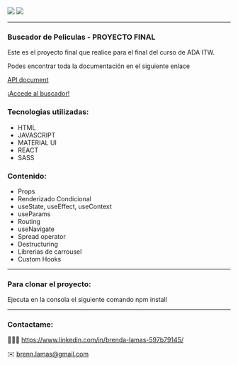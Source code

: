 <img src="https://user-images.githubusercontent.com/74736159/162553997-89bc0143-e87e-444f-a1b6-63d726861dcf.png">
<img src="https://user-images.githubusercontent.com/74736159/162554015-63f20d95-3f7b-42ba-b64c-864912ccf8e4.png">
 

---------------
### Buscador de Peliculas - PROYECTO FINAL

<p>Este es el proyecto final que realice para el final del curso de ADA ITW. </p>


<p>Podes encontrar toda la documentación en el siguiente enlace</p>
<a href="https://developers.themoviedb.org/3">API document</a>

<a href="https://peliculas-bl.netlify.app/">¡Accede al buscador!</a>


### Tecnologias utilizadas:
<ul>
  <li>HTML</li>
  <li>JAVASCRIPT</li>
  <li>MATERIAL UI</li>
  <li>REACT </li>
  <li>SASS </li>
</ul>

### Contenido:
<ul>
  <li>Props</li>
  <li>Renderizado Condicional</li>
  <li>useState, useEffect, useContext</li>
  <li>useParams</li>
  <li>Routing</li>
  <li>useNavigate</li>
  <li>Spread operator</li>
  <li>Destructuring</li>
  <li>Librerias de carrousel</li>
  <li>Custom Hooks</li>
</ul>

----------
### Para clonar el proyecto:
<p> Ejecuta en la consola el siguiente comando 
  npm install
</p>

----------

### Contactame:
👩🏻‍💻 https://www.linkedin.com/in/brenda-lamas-597b79145/

✉️ brenn.lamas@gmail.com
